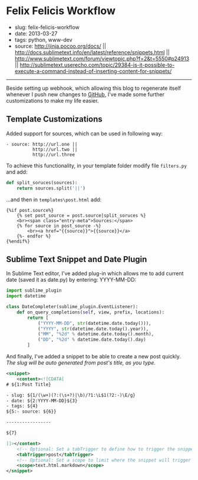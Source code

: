 # Felix Felicis Workflow

- slug: felix-felicis-workflow
- date: 2013-03-27
- tags: python, www-dev
- source: http://jinja.pocoo.org/docs/ ||
          http://docs.sublimetext.info/en/latest/reference/snippets.html ||
          http://www.sublimetext.com/forum/viewtopic.php?f=2&t=5550#p24913 ||
          http://sublimetext.userecho.com/topic/29384-is-it-possible-to-execute-a-command-instead-of-inserting-content-for-snippets/

-------------------

Beside setting up webhook, which allowing this blog to regenerate itself whenever I
push new changes to [GitHub](https://github.com/VxMxPx/avrelia.com), I've made some further customizations to make my life easier.

## Template Customizations

Added support for sources, which can be used in following way:

    - source: http://url.one ||
              http://url.two ||
              http://url.three

To achieve this functionality, in your template folder modify file `filters.py`
and add:

````python
def split_soruces(sources):
    return sources.split('||')
````

...and then in `templates\post.html` add:

````jinja
{%if post.source%}
    {% set post_source = post.source|split_soruces %}
    <br><span class="entry-meta">Sources:</span>
    {% for source in post_source -%}
        <br><a href="{{source}}">{{source}}</a>
    {%- endfor %}
{%endif%}
````

## Sublime Text Snippet and Date Plugin

In Sublime Text editor, I've added plug-in which allows me to add current date (saved it as date.py) 
by entering: YYYY-MM-DD:

````python
import sublime_plugin
import datetime

class DateCompleter(sublime_plugin.EventListener):
    def on_query_completions(self, view, prefix, locations):
        return [
            ("YYYY-MM-DD", str(datetime.date.today())),
            ("YYYY", str(datetime.date.today().year)),
            ("MM", "%2d" % datetime.date.today().month),
            ("DD", "%2d" % datetime.date.today().day)
        ]
````

And finally, I've added a snippet to be able to create a new post quickly.<br>
_The slug will be auto generated from post's title, as you type._

````xml
<snippet>
    <content><![CDATA[
# ${1:Post Title}

- slug: ${1/(\w+)(?:(\s+?)|\b)/?1:\L$1(?2:-)\E/g}
- date: ${2:YYYY-MM-DD}${3}
- tags: ${4}
${5:- source: ${6}}

-----------------

${7}

]]></content>
    <!-- Optional: Set a tabTrigger to define how to trigger the snippet -->
    <tabTrigger>post</tabTrigger>
    <!-- Optional: Set a scope to limit where the snippet will trigger -->
    <scope>text.html.markdown</scope>
</snippet>
````